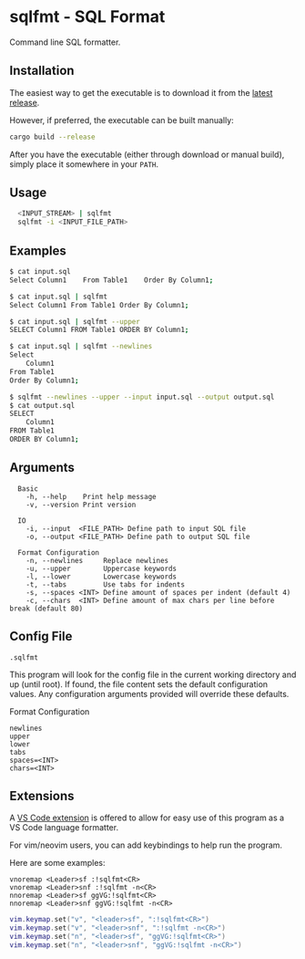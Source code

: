 # sqlfmt - SQL Format

Command line SQL formatter.

## Installation

The easiest way to get the executable is to download it from the [latest release](https://github.com/grantfbarnes/sqlfmt/releases/latest).

However, if preferred, the executable can be built manually:

```sh
cargo build --release
```

After you have the executable (either through download or manual build), simply place it somewhere in your `PATH`.

## Usage

```sh
  <INPUT_STREAM> | sqlfmt
  sqlfmt -i <INPUT_FILE_PATH>
```

## Examples

```sh
$ cat input.sql
Select Column1    From Table1    Order By Column1;

$ cat input.sql | sqlfmt
Select Column1 From Table1 Order By Column1;

$ cat input.sql | sqlfmt --upper
SELECT Column1 FROM Table1 ORDER BY Column1;

$ cat input.sql | sqlfmt --newlines
Select
    Column1
From Table1
Order By Column1;

$ sqlfmt --newlines --upper --input input.sql --output output.sql
$ cat output.sql
SELECT
    Column1
FROM Table1
ORDER BY Column1;
```

## Arguments

```
  Basic
    -h, --help    Print help message
    -v, --version Print version

  IO
    -i, --input  <FILE_PATH> Define path to input SQL file
    -o, --output <FILE_PATH> Define path to output SQL file

  Format Configuration
    -n, --newlines     Replace newlines
    -u, --upper        Uppercase keywords
    -l, --lower        Lowercase keywords
    -t, --tabs         Use tabs for indents
    -s, --spaces <INT> Define amount of spaces per indent (default 4)
    -c, --chars  <INT> Define amount of max chars per line before break (default 80)
```

## Config File

`.sqlfmt`

This program will look for the config file in the current working directory and up (until root).
If found, the file content sets the default configuration values.
Any configuration arguments provided will override these defaults.

Format Configuration

```
newlines
upper
lower
tabs
spaces=<INT>
chars=<INT>
```

## Extensions

A [VS Code extension](vsce/README.md) is offered to allow for easy use of this program as a VS Code language formatter.

For vim/neovim users, you can add keybindings to help run the program.

Here are some examples:

```vim
vnoremap <Leader>sf :!sqlfmt<CR>
vnoremap <Leader>snf :!sqlfmt -n<CR>
nnoremap <Leader>sf ggVG:!sqlfmt<CR>
nnoremap <Leader>snf ggVG:!sqlfmt -n<CR>
```

```lua
vim.keymap.set("v", "<leader>sf", ":!sqlfmt<CR>")
vim.keymap.set("v", "<leader>snf", ":!sqlfmt -n<CR>")
vim.keymap.set("n", "<leader>sf", "ggVG:!sqlfmt<CR>")
vim.keymap.set("n", "<leader>snf", "ggVG:!sqlfmt -n<CR>")
```

